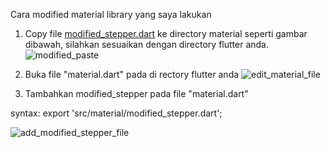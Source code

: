 Cara modified material library yang saya lakukan
1. Copy file [modified_stepper.dart](https://github.com/chairoel/Flutter-Slicing/blob/master/lib_modified/modified_stepper.dart) ke directory material seperti gambar dibawah, silahkan sesuaikan dengan directory flutter anda.
![modified_paste](https://user-images.githubusercontent.com/11333504/228159981-48507956-65d3-43dc-90be-070c0cd09251.png)


2. Buka file "material.dart" pada di rectory flutter anda 
![edit_material_file](https://user-images.githubusercontent.com/11333504/228160601-cdcfab91-77d7-406c-be13-99064d00b002.png)


3. Tambahkan modified_stepper pada file "material.dart"
<p>syntax: export 'src/material/modified_stepper.dart';
  
![add_modified_stepper_file](https://user-images.githubusercontent.com/11333504/228161437-d6e46d1b-95f4-48fc-9d0a-ff2910fe04cf.png)
